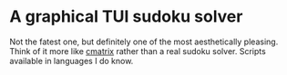 # A graphical TUI sudoku solver
Not the fatest one, but definitely one of the most aesthetically pleasing. Think of it more like [cmatrix](https://github.com/abishekvashok/cmatrix) rather than a real sudoku solver. Scripts available in languages I do know.